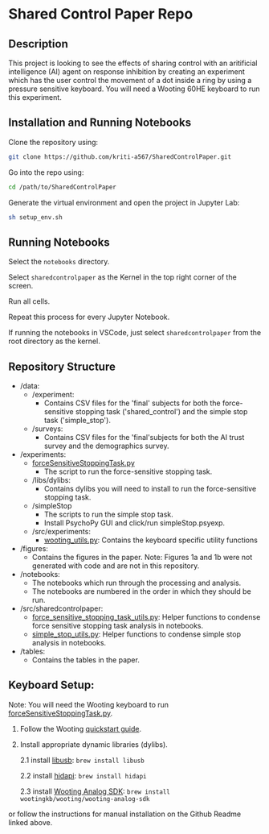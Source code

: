 # Shared Control Paper Repo

## Description
This project is looking to see the effects of sharing control with an aritificial intelligence (AI) agent on response inhibition by creating an experiment 
which has the user control the movement of a dot inside a ring by using a pressure sensitive keyboard. You will need a Wooting 60HE keyboard to run this experiment.

## Installation and Running Notebooks
Clone the repository using:

```bash
git clone https://github.com/kriti-a567/SharedControlPaper.git
```

Go into the repo using:

```bash
cd /path/to/SharedControlPaper
```

Generate the virtual environment and open the project in Jupyter Lab:

```bash
sh setup_env.sh
```

## Running Notebooks

Select the `notebooks` directory.

Select `sharedcontrolpaper` as the Kernel in the top right corner of the screen.

Run all cells.

Repeat this process for every Jupyter Notebook. 

If running the notebooks in VSCode, just select `sharedcontrolpaper` from the root directory as the kernel.

## Repository Structure

- /data:  
    - /experiment:  
      * Contains CSV files for the 'final' subjects for both the force-sensitive stopping task ('shared_control') and the simple stop task ('simple_stop').  
    - /surveys:  
      * Contains CSV files for the 'final'subjects for both the AI trust survey and the demographics survey.  
- /experiments:  
    - [forceSensitiveStoppingTask.py](experiments/forceSensitiveStoppingTask.py)  
        * The script to run the force-sensitive stopping task.
    - /libs/dylibs:
        * Contains dylibs you will need to install to run the force-sensitive stopping task.
    - /simpleStop  
        * The scripts to run the simple stop task.  
        * Install PsychoPy GUI and click/run simpleStop.psyexp.
    - /src/experiments:
        * [wooting_utils.py](src/experiments/wooting_utils.py): Contains the keyboard specific utility functions 
- /figures:  
    - Contains the figures in the paper. Note: Figures 1a and 1b were not generated with code and are not in this repository.  
- /notebooks:  
    - The notebooks which run through the processing and analysis.  
    - The notebooks are numbered in the order in which they should be run.  
- /src/sharedcontrolpaper:    
    - [force_sensitive_stopping_task_utils.py](src/sharedcontrolpaper/force_sensitive_stopping_task_utils.py): Helper functions to condense force sensitive stopping task analysis in notebooks.  
    - [simple_stop_utils.py](src/sharedcontrolpaper/simple_stop_utils.py): Helper functions to condense simple stop analysis in notebooks.  
- /tables:  
    - Contains the tables in the paper.

## Keyboard Setup:

Note: You will need the Wooting keyboard to run [forceSensitiveStoppingTask.py](experiments/forceSensitiveStoppingTask.py).

1. Follow the Wooting [quickstart guide](https://wooting.io/quickstart).
2. Install appropriate dynamic libraries (dylibs). 

    2.1 install [libusb](https://libusb.info/):
            `brew install libusb` 

    2.2 install [hidapi](https://formulae.brew.sh/formula/hidapi):
            `brew install hidapi` 
    
    2.3 install [Wooting Analog SDK](https://github.com/WootingKb/wooting-analog-sdk):
            `brew install wootingkb/wooting/wooting-analog-sdk`

or follow the instructions for manual installation on the Github Readme linked above.

